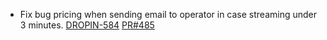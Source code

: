 - Fix bug pricing when sending email to operator in case streaming under 3 minutes.
[DROPIN-584](https://dropin.atlassian.net/browse/DROPIN-584)
[PR#485](https://github.com/dropininc/dropin-api-v2/pull/485)

